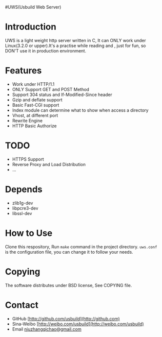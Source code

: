 #UWS(Usbuild Web Server)

Introduction
=================================================
UWS is a light weight http server written in C, It can ONLY work under Linux(3.2.0 or upper).It's a practise while reading <Advanced Programming in Unix Environment> and <Unix Net Programming>, just for fun, so DON'T use it in production environment.

Features
=================================================
* Work under HTTP/1.1
* ONLY Support GET and POST Method
* Support 304 status and If-Modified-Since header
* Gzip and deflate support
* Basic Fast-CGI support
* Index module can determine what to show when access a directory
* Vhost, at different port
* Rewrite Engine
* HTTP Basic Authorize

TODO
================================================
* HTTPS Support
* Reverse Proxy and Load Distribution
* ...

Depends
===============================================
* zlib1g-dev
* libpcre3-dev
* libssl-dev

How to Use
===============================================
Clone this respository, Run `make` command in the project directory. `uws.conf` is the configuration file, you can change it to follow your needs.

Copying
==============================================
The software distributes under BSD license, See COPYING file.

Contact
==============================================
* GitHub [http://github.com/usbuild](http://github.com)
* Sina-Weibo [http://weibo.com/usbuild](http://weibo.com/usbuild)
* Email [njuzhangqichao@gmail.com](mailto:njuzhangqichao@gmail.com)
